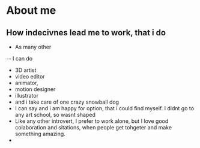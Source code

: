 # About me 
## How indecivnes lead me to work, that i do 

- As many other 

-- I can do
  - 3D artist
  - video editor
  - animator,
  - motion designer
  - illustrator
  - and i take care of one crazy snowball dog
- I can say and i am happy for option, that i could find myself. I didnt go to any art school, so wasnt shaped 
- Like any other introvert, I prefer to work alone, but I love good colaboration and sitations, when people get tohgeter and make something amazing.
- 
